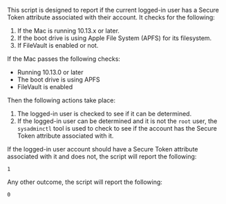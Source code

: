 This script is designed to report if the current logged-in user has a Secure Token attribute associated with their account. It checks for the following:

1. If the Mac is running 10.13.x or later.
2. If the boot drive is using Apple File System (APFS) for its filesystem.
3. If FileVault is enabled or not.

If the Mac passes the following checks:

* Running 10.13.0 or later
* The boot drive is using APFS
* FileVault is enabled

Then the following actions take place:

1. The logged-in user is checked to see if it can be determined.
2. If the logged-in user can be determined and it is not the `root` user, the `sysadminctl` tool is used to check to see if the account has the Secure Token attribute associated with it.

If the logged-in user account should have a Secure Token attribute associated with it and does not, the script will report the following:

`1` 

Any other outcome, the script will report the following:

`0`